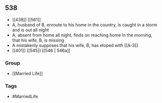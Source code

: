 ## 538
- [[438]] [[561]] 
- A, husband of B, enroute to his home in the country, is caught in a storm and is out all night
- A, absent from home all night, finds on reaching home in the morning, that his wife, B, is missing
- A mistakenly supposes that his wife, B, has eloped with [[A-3]]
- [[401]] [[545]] [[546 | 546a]] 


### Group
- [[Married Life]]

### Tags
- #MarriedLife

